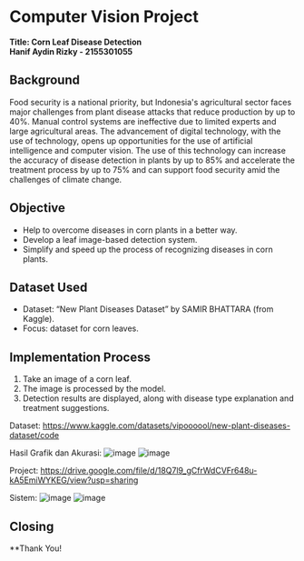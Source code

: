 # Computer Vision Project

**Title: Corn Leaf Disease Detection**  
**Hanif Aydin Rizky - 2155301055**

## Background
Food security is a national priority, but Indonesia's agricultural sector faces major challenges from plant disease attacks that reduce production by up to 40%. Manual control systems are ineffective due to limited experts and large agricultural areas. The advancement of digital technology, with the use of technology, opens up opportunities for the use of artificial intelligence and computer vision. The use of this technology can increase the accuracy of disease detection in plants by up to 85% and accelerate the treatment process by up to 75% and can support food security amid the challenges of climate change.

## Objective
- Help to overcome diseases in corn plants in a better way.
- Develop a leaf image-based detection system.
- Simplify and speed up the process of recognizing diseases in corn plants.

## Dataset Used
- Dataset: “New Plant Diseases Dataset” by SAMIR BHATTARA (from Kaggle).
- Focus: dataset for corn leaves.

## Implementation Process
1. Take an image of a corn leaf.
2. The image is processed by the model.
3. Detection results are displayed, along with disease type explanation and treatment suggestions.


Dataset:
https://www.kaggle.com/datasets/vipoooool/new-plant-diseases-dataset/code


Hasil Grafik dan Akurasi:
![image](https://github.com/user-attachments/assets/318b3f59-a829-4f1d-bab6-9ce346e04816)
![image](https://github.com/user-attachments/assets/4d417107-a3d1-4569-9436-b3fafab90b2f)


Project:
https://drive.google.com/file/d/18Q7l9_gCfrWdCVFr648u-kA5EmiWYKEG/view?usp=sharing


Sistem:
![image](https://github.com/user-attachments/assets/460c0f55-4866-455f-8b5c-d311711a93c5)
![image](https://github.com/user-attachments/assets/8de0cffa-63aa-4913-9959-7eed26d5a842)

## Closing
**Thank You!
